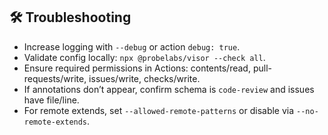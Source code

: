 ## 🛠️ Troubleshooting

- Increase logging with `--debug` or action `debug: true`.
- Validate config locally: `npx @probelabs/visor --check all`.
- Ensure required permissions in Actions: contents/read, pull-requests/write, issues/write, checks/write.
- If annotations don’t appear, confirm schema is `code-review` and issues have file/line.
- For remote extends, set `--allowed-remote-patterns` or disable via `--no-remote-extends`.
